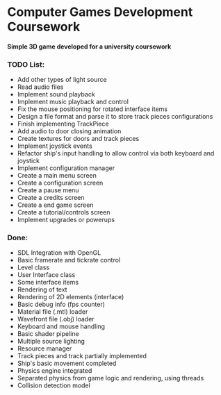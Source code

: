 # Computer Games Development Coursework

#### Simple 3D game developed for a university coursework

### TODO List:

* Add other types of light source
* Read audio files
* Implement sound playback
* Implement music playback and control
* Fix the mouse positioning for rotated interface items
* Design a file format and parse it to store track pieces configurations
* Finish implementing TrackPiece
* Add audio to door closing animation
* Create textures for doors and track pieces
* Implement joystick events
* Refactor ship's input handling to allow control via both keyboard and joystick
* Implement configuration manager
* Create a main menu screen
* Create a configuration screen
* Create a pause menu
* Create a credits screen
* Create a end game screen
* Create a tutorial/controls screen
* Implement upgrades or powerups


### Done:

* SDL Integration with OpenGL
* Basic framerate and tickrate control
* Level class
* User Interface class
* Some interface items
* Rendering of text
* Rendering of 2D elements (interface)
* Basic debug info (fps counter)
* Material file (.mtl) loader
* Wavefront file (.obj) loader
* Keyboard and mouse handling
* Basic shader pipeline
* Multiple source lighting
* Resource manager
* Track pieces and track partially implemented
* Ship's basic movement completed
* Physics engine integrated
* Separated physics from game logic and rendering, using threads
* Collision detection model